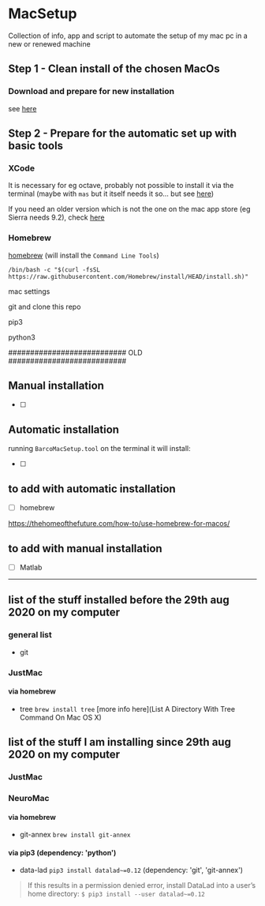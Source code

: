 # MacSetup
Collection of info, app and script to automate the setup of my mac pc in a new or renewed machine

## Step 1 - Clean install of the chosen MacOs

### Download and prepare for new installation

see [here](https://bootableinstaller.com/macos/#macos)

## Step 2 - Prepare for the automatic set up with basic tools 

### XCode

It is necessary for eg octave, probably not possible to install it via the terminal (maybe with `mas` but it itself needs it so... but see [here](https://apple.stackexchange.com/questions/75684/installing-xcode-via-command-line))

If you need an older version which is not the one on the mac app store (eg Sierra needs 9.2), check [here](https://developer.apple.com/download/more/)

### Homebrew

[homebrew](https://brew.sh/) (will install the `Command Line Tools`)

```
/bin/bash -c "$(curl -fsSL https://raw.githubusercontent.com/Homebrew/install/HEAD/install.sh)"
```

mac settings

git and clone this repo



pip3

python3



########################### OLD ###########################

## Manual installation

- [ ]

## Automatic installation

running `BarcoMacSetup.tool` on the terminal it will install:

- [ ]


## to add with automatic installation

- [ ] homebrew  

https://thehomeofthefuture.com/how-to/use-homebrew-for-macos/

## to add with manual installation

- [ ] Matlab


---

## list of the stuff installed before the 29th aug 2020 on my computer

### general list
- git

### JustMac

#### via homebrew

- tree `brew install tree` [more info here](List A Directory With Tree Command On Mac OS X)


## list of the stuff I am installing since 29th aug 2020 on my computer

### JustMac

### NeuroMac

#### via homebrew

- git-annex `brew install git-annex`

#### via pip3 (dependency: 'python')

- data-lad `pip3 install datalad~=0.12` (dependency: 'git', 'git-annex')

> If this results in a permission denied error, install DataLad into a user’s home directory: `$ pip3 install --user datalad~=0.12`
